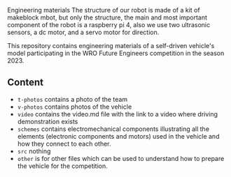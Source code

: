 Engineering materials
The structure of our robot is made of a kit of makeblock mbot, but only the structure, the main and most important component of the robot is a raspberry pi 4, also we use two ultrasonic sensors, a dc motor, and a servo motor for direction.

This repository contains engineering materials of a self-driven vehicle's model participating in the WRO Future Engineers competition in the season 2023.

## Content

* `t-photos` contains a photo of the team 
* `v-photos` contains photos of the vehicle 
* `video` contains the video.md file with the link to a video where driving demonstration exists
* `schemes` contains electromechanical components illustrating all the elements (electronic components and motors) used in the vehicle and how they connect to each other.
* `src` nothing
* `other` is for other files which can be used to understand how to prepare the vehicle for the competition. 

